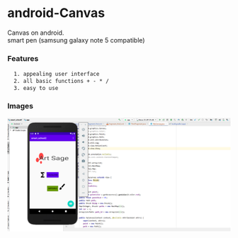 # android-Canvas
Canvas on android.  
smart pen (samsung galaxy note 5 compatible)
  
### Features 
    
      1. appealing user interface
      2. all basic functions + - * /
      3. easy to use
      
###  Images
![app_1.png](https://github.com/krishanu-2001/krishanu-2001.github.io/blob/master/PNG/proj5.png)
